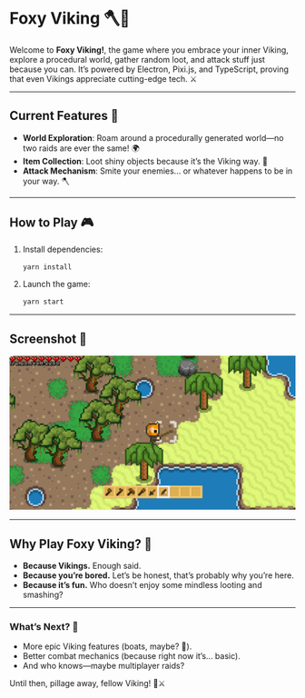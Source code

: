 # Foxy Viking 🪓🦊

Welcome to **Foxy Viking!**, the game where you embrace your inner Viking, explore a procedural world, gather random loot, and attack stuff just because you can. It’s powered by Electron, Pixi.js, and TypeScript, proving that even Vikings appreciate cutting-edge tech. ⚔️

---

## Current Features 🌟

- **World Exploration**: Roam around a procedurally generated world—no two raids are ever the same! 🌍
- **Item Collection**: Loot shiny objects because it’s the Viking way. 💎
- **Attack Mechanism**: Smite your enemies... or whatever happens to be in your way. 🪓

---

## How to Play 🎮

1. Install dependencies:
   ```bash
   yarn install
   ```

2. Launch the game:
   ```bash
   yarn start
   ```

---

## Screenshot 📸

![Galaxy Foxy Screenshot](https://github.com/Tiger-Foxx/foxy-vinkings-exploration/blob/main/cap.png)

---

## Why Play Foxy Viking? 🤔

- **Because Vikings.** Enough said.
- **Because you’re bored.** Let’s be honest, that’s probably why you’re here.
- **Because it’s fun.** Who doesn’t enjoy some mindless looting and smashing?

---

### What’s Next? 🔮

- More epic Viking features (boats, maybe? 🛶).
- Better combat mechanics (because right now it’s... basic).  
- And who knows—maybe multiplayer raids?

Until then, pillage away, fellow Viking! 🦊⚔️